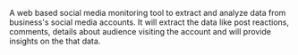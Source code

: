 A web based social media monitoring tool to extract and analyze data from business's social media accounts. It will extract the data like post reactions, comments, details about audience visiting the account and will provide insights on the that data.
